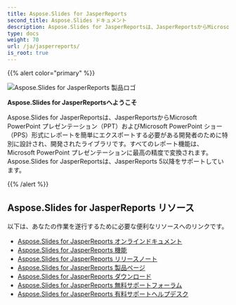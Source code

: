 ```yaml
---
title: Aspose.Slides for JasperReports
second_title: Aspose.Slides ドキュメント
description: Aspose.Slides for JasperReportsは、JasperReportsからMicrosoft PowerPoint プレゼンテーション（PPT）およびMicrosoft PowerPoint ショー（PPS）形式にレポートを簡単にエクスポートする必要がある開発者のために特別に設計され、開発されたライブラリです。
type: docs
weight: 70
url: /ja/jasperreports/
is_root: true
---
```


{{% alert color="primary" %}}

![Aspose.Slides for JasperReports 製品ロゴ](home_1.png)

**Aspose.Slides for JasperReportsへようこそ**

Aspose.Slides for JasperReportsは、JasperReportsからMicrosoft PowerPoint プレゼンテーション（PPT）およびMicrosoft PowerPoint ショー（PPS）形式にレポートを簡単にエクスポートする必要がある開発者のために特別に設計され、開発されたライブラリです。すべてのレポート機能は、Microsoft PowerPoint プレゼンテーションに最高の精度で変換されます。Aspose.Slides for JasperReportsは、JasperReports 5以降をサポートしています。

{{% /alert %}}

## **Aspose.Slides for JasperReports リソース**

以下は、あなたの作業を遂行するために必要な便利なリソースへのリンクです。

- [Aspose.Slides for JasperReports オンラインドキュメント](/slides/ja/jasperreports/)
- [Aspose.Slides for JasperReports 機能](/slides/ja/jasperreports/features/)
- [Aspose.Slides for JasperReports リリースノート](https://releases.aspose.com/slides/jasperreport/release-notes/)
- [Aspose.Slides for JasperReports 製品ページ](https://products.aspose.com/slides/jasperreports/)
- [Aspose.Slides for JasperReports ダウンロード](https://releases.aspose.com/slides/jasperreport/)
- [Aspose.Slides for JasperReports 無料サポートフォーラム](https://forum.aspose.com/c/slides/11)
- [Aspose.Slides for JasperReports 有料サポートヘルプデスク](https://helpdesk.aspose.com/)